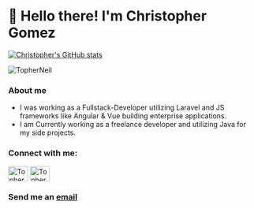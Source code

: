 <h1 align="left">👋 Hello there! I'm Christopher Gomez</h1>

[![Christopher's GitHub stats](https://github-readme-stats.vercel.app/api?username=TopherNeil&theme=cobalt&show_icons=true)](https://github.com/anuraghazra/github-readme-stats)

<p align="left"> <img src="https://komarev.com/ghpvc/?username=TopherNeil&label=Profile%20views&color=0e75b6&style=flat" alt="TopherNeil" /> </p>

### About me

- I was working as a Fullstack-Developer utilizing Laravel and JS frameworks like Angular & Vue building enterprise applications.
- I am Currently working as a freelance developer and utilizing Java for my side projects.

<h3 align="left">Connect with me:</h3>
<p align="left">
  <a href="https://github.com/TopherNeil" target="_blank"><img align="center" src="https://raw.githubusercontent.com/rahuldkjain/github-profile-readme-generator/e0c08558d85cb4365c3a865fde306916e58c542e/src/images/icons/Social/github.svg" alt="TopherNeil" height="30" width="40" /></a>
  <a href="https://linkedin.com/in/christopher-neil-gomez" target="_blank"><img align="center" src="https://raw.githubusercontent.com/rahuldkjain/github-profile-readme-generator/master/src/images/icons/Social/linked-in-alt.svg" alt="TopherNeil" height="30" width="40" /></a>
</p>
<h3>
  
Send me an [email](mailto:gomez.cneil@gmail.com)  

</h3>

